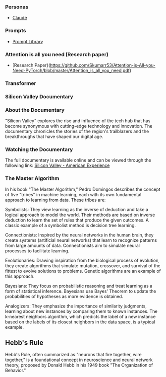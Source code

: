 ### Personas
* [Claude](https://github.com/anthropics/anthropic-cookbook)

### Prompts
* [Prompt Library](https://docs.anthropic.com/claude/prompt-library)

### Attention is all you need (Research paper)
* [Research Paper}(https://github.com/Skumarr53/Attention-is-All-you-Need-PyTorch/blob/master/Attention_is_all_you_need.pdf)

### Transformer

### Silicon Valley Documentary

### About the Documentary
"Silicon Valley" explores the rise and influence of the tech hub that has become synonymous with cutting-edge technology and innovation. The documentary chronicles the stories of the region's trailblazers and the breakthroughs that have shaped our digital age.

### Watching the Documentary
The full documentary is available online and can be viewed through the following link: 
[Silicon Valley - American Experience](https://ihavenotv.com/silicon-valley-american-experience)

### The Master Algorithm
In his book "The Master Algorithm," Pedro Domingos describes the concept of five "tribes" in machine learning, each with its own fundamental approach to learning from data. These tribes are:

Symbolists: They view learning as the inverse of deduction and take a logical approach to model the world. Their methods are based on inverse deduction to learn the set of rules that produce the given outcomes. A classic example of a symbolist method is decision tree learning.

Connectionists: Inspired by the neural networks in the human brain, they create systems (artificial neural networks) that learn to recognize patterns from large amounts of data. Connectionists aim to simulate neural processes to facilitate learning.

Evolutionaries: Drawing inspiration from the biological process of evolution, they create algorithms that simulate mutation, crossover, and survival of the fittest to evolve solutions to problems. Genetic algorithms are an example of this approach.

Bayesians: They focus on probabilistic reasoning and treat learning as a form of statistical inference. Bayesians use Bayes' Theorem to update the probabilities of hypotheses as more evidence is obtained.

Analogizers: They emphasize the importance of similarity judgments, learning about new instances by comparing them to known instances. The k-nearest neighbors algorithm, which predicts the label of a new instance based on the labels of its closest neighbors in the data space, is a typical example.

## Hebb's Rule
Hebb's Rule, often summarized as "neurons that fire together, wire together," is a foundational concept in neuroscience and neural network theory, proposed by Donald Hebb in his 1949 book "The Organization of Behavior." 
